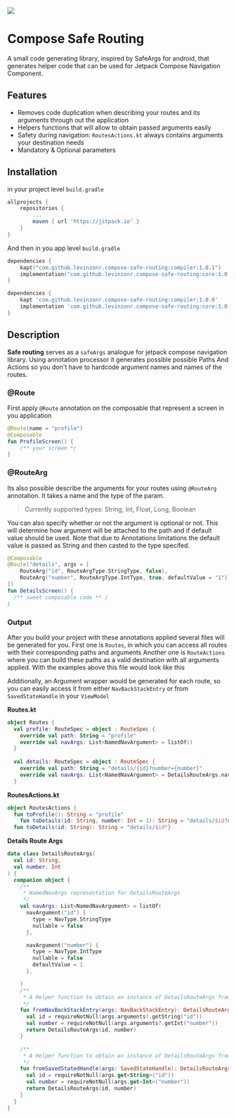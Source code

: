 [![](https://jitpack.io/v/levinzonr/compose-safe-routing.svg)](https://jitpack.io/#levinzonr/compose-safe-routing)

# Compose Safe Routing

A small code generating library, inspired by SafeArgs for android, that generates helper code that can be used for Jetpack Compose Navigation Component.

## Features
 - Removes code duplication when describing your routes and its arguments through out the application
 - Helpers functions that will allow to obtain passed arguments easily
 - Safety during navigation: `RoutesActions.kt` always contains arguments your destination needs
 - Mandatory & Optional parameters

## Installation

in your project level `build.gradle`
```gradle
allprojects {
	repositories {
		...
		maven { url 'https://jitpack.io' }
	}	
}
```
And then in you app level `build.gradle`
```kotlin
dependencies { 
    kapt("com.github.levinzonr.compose-safe-routing:compiler:1.0.1")
    implementation("com.github.levinzonr.compose-safe-routing:core:1.0.1")
}
```

```groovy
dependencies {
    kapt 'com.github.levinzonr.compose-safe-routing:compiler:1.0.0'
    implementation 'com.github.levinzonr.compose-safe-routing:core:1.0.0'
}

```

## Description
**Safe routing** serves as a `safeArgs` analogue for jetpack compose navigation library. Using annotation processor
it generates possible possible Paths And Actions so you don't have to hardcode argument names and names of the routes.

### @Route
First apply `@Route` annotation on the composable that represent a screen in you application
```kotlin
@Route(name = "profile")
@Composable
fun ProfileScreen() {
    /** your screen */
}
```

### @RouteArg
Its also possible describe the arguments for your routes using `@RouteArg` annotation. It takes a name and the type of the param. 

> Currently supported types: String, Int, Float, Long, Boolean

You can also specify whether or not the argument is optional or not. This will determine how argument will be attached to the path and if default value should be used. Note that due to Annotations  limitations the default value is passed as String and then casted to the type specifed.



```kotlin
@Composable
@Route("details", args = [
    RouteArg("id", RouteArgType.StringType, false),
    RouteArg("number", RouteArgType.IntType, true, defaultValue = "1"),
]) 
fun DetailsScreen() {
  /** sweet composable code ** /
}
```

### Output
After you build your project with these annotations applied several files will be generated for you. First one is `Routes`, in which you can access all routes with their corresponding paths and arguments
Another one is `RouteActions` where you can build these paths as a valid destination with all arguments applied. With the examples above this file would look like this

Additionally, an Argument wrapper would be generated for each route, so you can easily access it from either `NavBackStackEntry` or from `SavedStateHandle` in your `ViewModel`

**Routes.kt**

```kotlin
object Routes {
  val profile: RouteSpec = object : RouteSpec {
    override val path: String = "profile"
    override val navArgs: List<NamedNavArgument> = listOf()
  }
  
  val details: RouteSpec = object : RouteSpec {
    override val path: String = "details/{id}?number={number}"
    override val navArgs: List<NamedNavArgument> = DetailsRouteArgs.navArgs
  }

```

**RoutesActions.kt**
```kotlin
object RoutesActions {
  fun toProfile(): String = "profile"
	fun toDetails(id: String, number: Int = 1): String = "details/$id?number=$number"
  fun toDetails(id: String): String = "details/$id"}
```

**Details Route Args**

```kotlin
data class DetailsRouteArgs(
  val id: String,
  val number: Int
) {
  companion object {
    /**
     * NamedNavArgs representation for DetailsRouteArgs
     */
    val navArgs: List<NamedNavArgument> = listOf(
      navArgument("id") {
        type = NavType.StringType 
        nullable = false
      },

      navArgument("number") {
        type = NavType.IntType 
        nullable = false
        defaultValue = 1
      },

    )
    /**
     * A Helper function to obtain an instance of DetailsRouteArgs from NavBackStackEntry
     */
    fun fromNavBackStackEntry(args: NavBackStackEntry): DetailsRouteArgs {
      val id = requireNotNull(args.arguments?.getString("id"))
      val number = requireNotNull(args.arguments?.getInt("number"))
      return DetailsRouteArgs(id, number)
    }

    /**
     * A Helper function to obtain an instance of DetailsRouteArgs from SavedStateHandle
     */
    fun fromSavedStatedHandle(args: SavedStateHandle): DetailsRouteArgs {
      val id = requireNotNull(args.get<String>("id"))
      val number = requireNotNull(args.get<Int>("number"))
      return DetailsRouteArgs(id, number)
    }
  }
}
```

